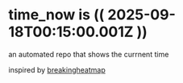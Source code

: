 # time_now is (( 2025-09-18T00:15:00.001Z ))

an automated repo that shows the currnent time

inspired by [breakingheatmap](https://github.com/breakingheatmap/breakingheatmap)